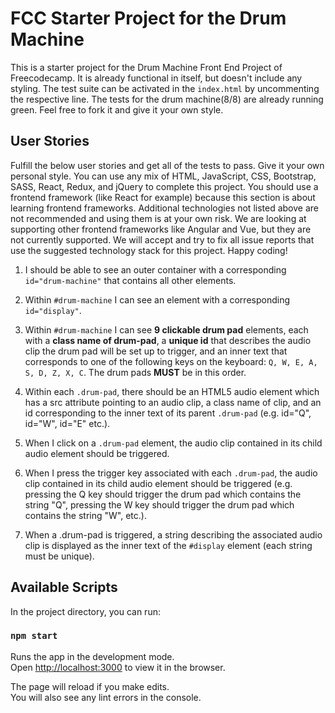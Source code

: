 
# FCC Starter Project for the Drum Machine

This is a starter project for the Drum Machine Front End Project of Freecodecamp. It is already functional in itself, but doesn't include any styling. The test suite can be activated in the `index.html` by uncommenting the respective line. The tests for the drum machine(8/8) are already running green. Feel free to fork it and give it your own style.

## User Stories

Fulfill the below user stories and get all of the tests to pass. Give it your own personal style.
You can use any mix of HTML, JavaScript, CSS, Bootstrap, SASS, React, Redux, and jQuery to complete this project. You should use a frontend framework (like React for example) because this section is about learning frontend frameworks. Additional technologies not listed above are not recommended and using them is at your own risk. We are looking at supporting other frontend frameworks like Angular and Vue, but they are not currently supported. We will accept and try to fix all issue reports that use the suggested technology stack for this project. Happy coding!

1. I should be able to see an outer container with a corresponding `id="drum-machine"` that contains all other elements.

2. Within `#drum-machine` I can see an element with a corresponding `id="display"`.

3. Within `#drum-machine` I can see **9 clickable drum pad** elements, each with a **class name of drum-pad**, a **unique id** that describes the audio clip the drum pad will be set up to trigger, and an inner text that corresponds to one of the following keys on the keyboard: `Q, W, E, A, S, D, Z, X, C`. The drum pads **MUST** be in this order.

4. Within each `.drum-pad`, there should be an HTML5 audio element which has a src attribute pointing to an audio clip, a class name of clip, and an id corresponding to the inner text of its parent `.drum-pad` (e.g. id="Q", id="W", id="E" etc.).

5. When I click on a `.drum-pad` element, the audio clip contained in its child audio element should be triggered.

6. When I press the trigger key associated with each `.drum-pad`, the audio clip contained in its child audio element should be triggered (e.g. pressing the Q key should trigger the drum pad which contains the string "Q", pressing the W key should trigger the drum pad which contains the string "W", etc.).

7. When a .drum-pad is triggered, a string describing the associated audio clip is displayed as the inner text of the `#display` element (each string must be unique).

## Available Scripts

In the project directory, you can run:

### `npm start`

Runs the app in the development mode.<br>
Open [http://localhost:3000](http://localhost:3000) to view it in the browser.

The page will reload if you make edits.<br>
You will also see any lint errors in the console.


